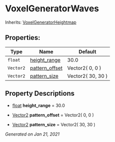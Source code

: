 # VoxelGeneratorWaves

Inherits: [VoxelGeneratorHeightmap](VoxelGeneratorHeightmap.md)




## Properties: 


Type       | Name                                 | Default           
---------- | ------------------------------------ | ------------------
`float`    | [height_range](#i_height_range)      | 30.0              
`Vector2`  | [pattern_offset](#i_pattern_offset)  | Vector2( 0, 0 )   
`Vector2`  | [pattern_size](#i_pattern_size)      | Vector2( 30, 30 ) 
<p></p>

## Property Descriptions

- [float](https://docs.godotengine.org/en/stable/classes/class_float.html)<span id="i_height_range"></span> **height_range** = 30.0


- [Vector2](https://docs.godotengine.org/en/stable/classes/class_vector2.html)<span id="i_pattern_offset"></span> **pattern_offset** = Vector2( 0, 0 )


- [Vector2](https://docs.godotengine.org/en/stable/classes/class_vector2.html)<span id="i_pattern_size"></span> **pattern_size** = Vector2( 30, 30 )


_Generated on Jan 21, 2021_
